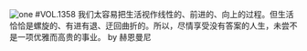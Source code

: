 ![one](http://image.wufazhuce.com/FpovY-Odk9PKwR0u7ZZBNqw-iLBN)
#VOL.1358
我们太容易把生活视作线性的、前进的、向上的过程。但生活恰恰是螺旋的、有进有退、迂回曲折的。所以，尽情享受没有答案的人生，未尝不是一项优雅而高贵的事业。 by 赫恩曼尼